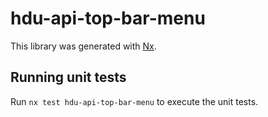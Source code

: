 # hdu-api-top-bar-menu

This library was generated with [Nx](https://nx.dev).

## Running unit tests

Run `nx test hdu-api-top-bar-menu` to execute the unit tests.
